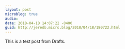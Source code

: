 ```yaml
---
layout: post
microblog: true
audio: 
date: 2018-04-18 14:07:22 -0400
guid: http://jeredb.micro.blog/2018/04/18/180722.html
---
```

This is a test post from Drafts.
